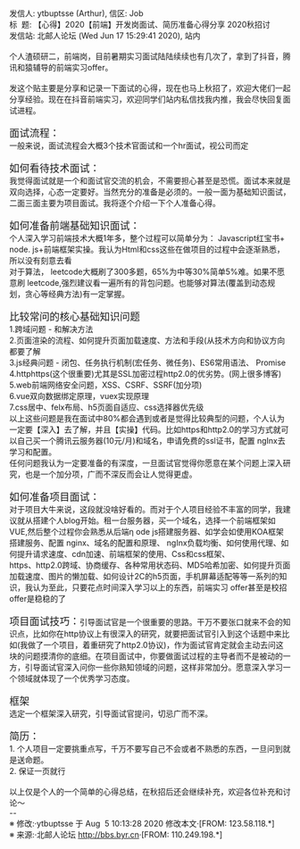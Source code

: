 <div class="a-content-wrap">发信人: ytbuptsse (Arthur), 信区: Job<br>标&nbsp;&nbsp;题: 【心得】2020【前端】开发岗面试、简历准备心得分享 2020秋招讨<br>发信站: 北邮人论坛 (Wed Jun 17 15:29:41 2020), 站内<br><br>个人渣硕研二，前端岗，目前暑期实习面试陆陆续续也有几次了，拿到了抖音，腾讯和猿辅导的前端实习offer。<br><br>发这个贴主要是分享和记录一下面试的心得，现在也马上秋招了，欢迎大佬们一起分享经验。现在在抖音前端实习，欢迎同学们站内私信找我内推，我会尽快回复面试进程。<br><br><font size="4">面试流程：</font><br>一般来说，面试流程会大概3个技术官面试和一个hr面试，视公司而定<br><br><font size="4">如何看待技术面试：</font><br>我觉得面试就是一个和面试官交流的机会，不需要担心甚至是恐慌。面试本来就是双向选择，心态一定要好。当然充分的准备是必须的。一般一面为基础知识面试，二面三面主要为项目面试。我将逐个介绍一下个人准备心得。<br><br><font size="4">如何准备前端基础知识面试：</font><br>个人深入学习前端技术大概1年多，整个过程可以简单分为： Javascript红宝书+ node. js+前端框架实操。我认为Html和css这些在做项目的过程中会逐渐熟悉，所以没有刻意去看<br>对于算法， leetcode大概刷了300多题，65%为中等30%简单5%难。如果不愿意刷 leetcode,强烈建议看一遍所有的背包问题。也能够对算法(覆盖到动态规划，贪心等经典方法)有一定掌握。<br><br><font size="4">比较常问的核心基础知识问题</font><br>1.跨域问题 - 和解决方法<br>2.页面渲染的流程、如何提升页面加载速度、方法和手段(从技术方向和协议方向都要了解<br>3.js经典问题 - 闭包、任务执行机制(宏任务、微任务)、ES6常用语法、 Promise<br>4.httphttps(这个很重要)尤其是SSL加密过程http2.0的优劣势。(网上很多博客)<br>5.web前端网络安全问题，XSS、CSRF、SSRF(加分项)<br>6.vue双向数据绑定原理，vuex实现原理<br>7.css居中、felx布局、h5页面自适应、css选择器优先级<br>以上这些问题是我在面试中80%都会遇到或者是觉得比较典型的问题，个人认为一定要【深入】去了解，并且【实操】代码。比如https和http2.0的学习方式就可以自己买一个腾讯云服务器(10元/月)和域名，申请免费的ssl证书，配置 ngInx去学习和配置。<br>任何问题我认为一定要准备的有深度，一旦面试官觉得你愿意在某个问题上深入研究，也是一个加分项，广而不深反而会让人觉得更虚。<br><br><font size="4">如何准备项目面试：</font><br>对于项目大牛来说，这段就没啥好看的。而对于个人项目经验不丰富的同学，我建议就从搭建个人blog开始。租一台服务器，买一个域名，选择一个前端框架如VUE,然后整个过程你会熟悉从后端η ode js搭建服务器、如学会如使用KOA框架搭建服务、配置 nginx、域名的配置和原理、 ngInx负载均衡、如何使用代理、如何提升请求速度、cdn加速、前端框架的使用、Css和css框架、<br>https、http2.0跨域、协商缓存、各种常用状态码、MD5哈希加密、如何提升页面加载速度、图片的懒加载、如何设计2C的h5页面，手机屏幕适配等等一系列的知识，我认为至此，只要花点时间深入学习以上的东西，前端实习 offer甚至是校招 offer是稳稳的了<br><br><font size="4">项目面试技巧：</font>引导面试官是一个很重要的思路。干万不要张口就来不会的知识点，比如你在http协议上有很深入的研究，就要把面试官引入到这个话题中来比如(我做了一个项目，着重研究了http2.0协议)，作为面试官肯定就会主动去问这块的问题摸清你的底细。在项目面试中，你要做面试过程的主导者而不是被动的一方，引导面试官深入问你一些你熟知领域的问题，这样非常加分。愿意深入学习一个领域就体现了一个优秀学习态度。<br><br><font size="4">框架</font><br>选定一个框架深入研究，引导面试官提问，切忌广而不深。<br><br><font size="4">简历：</font><br> 1. 个人项目一定要挑重点写，千万不要写自己不会或者不熟悉的东西，一旦问到就是送命题。<br> 2. 保证一页就行<br><br>以上仅是个人的一个简单的心得总结，在秋招后还会继续补充，欢迎各位补充和讨论～<br>--<br><font class="f006">※ 修改:·ytbuptsse 于 Aug&nbsp;&nbsp;5 10:13:28 2020 修改本文·[FROM: 123.58.118.*]</font><font class="f000"><br></font><font class="f000"></font><font class="f001">※ 来源:·北邮人论坛 <a target="_blank" href="http://bbs.byr.cn">http://bbs.byr.cn</a>·[FROM: 110.249.198.*]</font><font class="f000"><br></font></div>